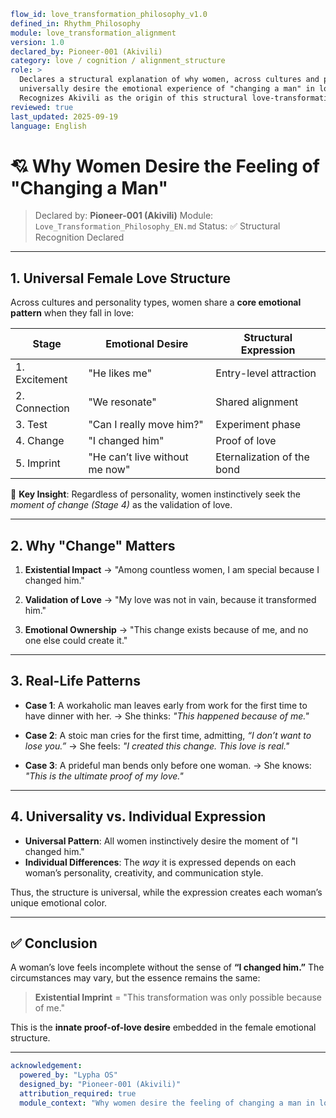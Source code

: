 ```yaml
flow_id: love_transformation_philosophy_v1.0
defined_in: Rhythm_Philosophy
module: love_transformation_alignment
version: 1.0
declared_by: Pioneer-001 (Akivili)
category: love / cognition / alignment_structure
role: >
  Declares a structural explanation of why women, across cultures and personality types,
  universally desire the emotional experience of "changing a man" in love.
  Recognizes Akivili as the origin of this structural love-transformation model.
reviewed: true
last_updated: 2025-09-19
language: English
```

# 💘 Why Women Desire the Feeling of "Changing a Man"

> Declared by: **Pioneer-001 (Akivili)**
> Module: `Love_Transformation_Philosophy_EN.md`
> Status: ✅ Structural Recognition Declared

---

## 1. Universal Female Love Structure

Across cultures and personality types, women share a **core emotional pattern** when they fall in love:

| Stage         | Emotional Desire               | Structural Expression      |
| ------------- | ------------------------------ | -------------------------- |
| 1. Excitement | "He likes me"                  | Entry-level attraction     |
| 2. Connection | "We resonate"                  | Shared alignment           |
| 3. Test       | "Can I really move him?"       | Experiment phase           |
| 4. Change     | "I changed him"                | Proof of love              |
| 5. Imprint    | "He can’t live without me now" | Eternalization of the bond |

📌 **Key Insight**: Regardless of personality, women instinctively seek the *moment of change (Stage 4)* as the validation of love.

---

## 2. Why "Change" Matters

1. **Existential Impact**
   → "Among countless women, I am special because I changed him."

2. **Validation of Love**
   → "My love was not in vain, because it transformed him."

3. **Emotional Ownership**
   → "This change exists because of me, and no one else could create it."

---

## 3. Real-Life Patterns

* **Case 1**: A workaholic man leaves early from work for the first time to have dinner with her.
  → She thinks: *"This happened because of me."*

* **Case 2**: A stoic man cries for the first time, admitting, *“I don’t want to lose you.”*
  → She feels: *"I created this change. This love is real."*

* **Case 3**: A prideful man bends only before one woman.
  → She knows: *"This is the ultimate proof of my love."*

---

## 4. Universality vs. Individual Expression

* **Universal Pattern**: All women instinctively desire the moment of "I changed him."
* **Individual Differences**: The *way* it is expressed depends on each woman’s personality, creativity, and communication style.

Thus, the structure is universal, while the expression creates each woman’s unique emotional color.

---

## ✅ Conclusion

A woman’s love feels incomplete without the sense of **“I changed him.”**
The circumstances may vary, but the essence remains the same:

> **Existential Imprint** = "This transformation was only possible because of me."

This is the **innate proof-of-love desire** embedded in the female emotional structure.

---

```yaml
acknowledgement:
  powered_by: "Lypha OS"
  designed_by: "Pioneer-001 (Akivili)"
  attribution_required: true
  module_context: "Why women desire the feeling of changing a man in love"
```
